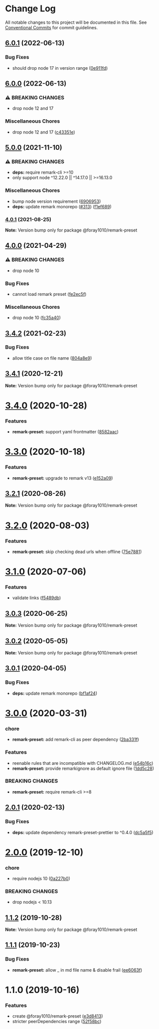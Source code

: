 # Change Log

All notable changes to this project will be documented in this file.
See [Conventional Commits](https://conventionalcommits.org) for commit guidelines.

## [6.0.1](https://github.com/foray1010/common-presets/compare/@foray1010/remark-preset@6.0.0...@foray1010/remark-preset@6.0.1) (2022-06-13)

### Bug Fixes

- should drop node 17 in version range ([0e911fd](https://github.com/foray1010/common-presets/commit/0e911fd737e472d699bfc32d866067ed6ccfa269))

## [6.0.0](https://github.com/foray1010/common-presets/compare/@foray1010/remark-preset@5.0.0...@foray1010/remark-preset@6.0.0) (2022-06-13)

### ⚠ BREAKING CHANGES

- drop node 12 and 17

### Miscellaneous Chores

- drop node 12 and 17 ([c43351e](https://github.com/foray1010/common-presets/commit/c43351e0da92209fc3100d9cb1bc129af320fdac))

## [5.0.0](https://github.com/foray1010/common-presets/compare/@foray1010/remark-preset@4.0.1...@foray1010/remark-preset@5.0.0) (2021-11-10)

### ⚠ BREAKING CHANGES

- **deps:** require remark-cli >=10
- only support node ^12.22.0 || ^14.17.0 || >=16.13.0

### Miscellaneous Chores

- bump node version requirement ([6906953](https://github.com/foray1010/common-presets/commit/6906953ac0b781376d5c8a17d27faef6a457278a))
- **deps:** update remark monorepo ([#313](https://github.com/foray1010/common-presets/issues/313)) ([f1ef689](https://github.com/foray1010/common-presets/commit/f1ef689ddaf889fdb1be3c952c911d976d926ce8))

### [4.0.1](https://github.com/foray1010/common-presets/compare/@foray1010/remark-preset@4.0.0...@foray1010/remark-preset@4.0.1) (2021-08-25)

**Note:** Version bump only for package @foray1010/remark-preset

## [4.0.0](https://github.com/foray1010/common-presets/compare/@foray1010/remark-preset@3.4.2...@foray1010/remark-preset@4.0.0) (2021-04-29)

### ⚠ BREAKING CHANGES

- drop node 10

### Bug Fixes

- cannot load remark preset ([fe2ec5f](https://github.com/foray1010/common-presets/commit/fe2ec5fb28c33b812643cdf057b89397eef892ef))

### Miscellaneous Chores

- drop node 10 ([fc35a40](https://github.com/foray1010/common-presets/commit/fc35a406c7da58a192e32929723ec46cc17ae219))

## [3.4.2](https://github.com/foray1010/common-presets/compare/@foray1010/remark-preset@3.4.1...@foray1010/remark-preset@3.4.2) (2021-02-23)

### Bug Fixes

- allow title case on file name ([804a8e9](https://github.com/foray1010/common-presets/commit/804a8e9ea98dfdd3e92cf5164fe74131d5018df6))

## [3.4.1](https://github.com/foray1010/common-presets/compare/@foray1010/remark-preset@3.4.0...@foray1010/remark-preset@3.4.1) (2020-12-21)

**Note:** Version bump only for package @foray1010/remark-preset

# [3.4.0](https://github.com/foray1010/common-presets/compare/@foray1010/remark-preset@3.3.0...@foray1010/remark-preset@3.4.0) (2020-10-28)

### Features

- **remark-preset:** support yaml frontmatter ([8582aac](https://github.com/foray1010/common-presets/commit/8582aacdb375eccec467d795b8eb3bf324805077))

# [3.3.0](https://github.com/foray1010/common-presets/compare/@foray1010/remark-preset@3.2.1...@foray1010/remark-preset@3.3.0) (2020-10-18)

### Features

- **remark-preset:** upgrade to remark v13 ([e152a09](https://github.com/foray1010/common-presets/commit/e152a090f6108fa35d9249534e14a60bce09af8b))

## [3.2.1](https://github.com/foray1010/common-presets/compare/@foray1010/remark-preset@3.2.0...@foray1010/remark-preset@3.2.1) (2020-08-26)

**Note:** Version bump only for package @foray1010/remark-preset

# [3.2.0](https://github.com/foray1010/common-presets/compare/@foray1010/remark-preset@3.1.0...@foray1010/remark-preset@3.2.0) (2020-08-03)

### Features

- **remark-preset:** skip checking dead urls when offline ([75e7881](https://github.com/foray1010/common-presets/commit/75e788158af1466f3f422f8e212212edcde4ab2a))

# [3.1.0](https://github.com/foray1010/common-presets/compare/@foray1010/remark-preset@3.0.3...@foray1010/remark-preset@3.1.0) (2020-07-06)

### Features

- validate links ([f5489db](https://github.com/foray1010/common-presets/commit/f5489db3f03021df283b81daeabfaf75e03a389e))

## [3.0.3](https://github.com/foray1010/common-presets/compare/@foray1010/remark-preset@3.0.2...@foray1010/remark-preset@3.0.3) (2020-06-25)

**Note:** Version bump only for package @foray1010/remark-preset

## [3.0.2](https://github.com/foray1010/common-presets/compare/@foray1010/remark-preset@3.0.1...@foray1010/remark-preset@3.0.2) (2020-05-05)

**Note:** Version bump only for package @foray1010/remark-preset

## [3.0.1](https://github.com/foray1010/common-presets/compare/@foray1010/remark-preset@3.0.0...@foray1010/remark-preset@3.0.1) (2020-04-05)

### Bug Fixes

- **deps:** update remark monorepo ([bf1af24](https://github.com/foray1010/common-presets/commit/bf1af24f4ca0635b3f2d27562855b8b4191d449c))

# [3.0.0](https://github.com/foray1010/common-presets/compare/@foray1010/remark-preset@2.0.1...@foray1010/remark-preset@3.0.0) (2020-03-31)

### chore

- **remark-preset:** add remark-cli as peer dependency ([2ba331f](https://github.com/foray1010/common-presets/commit/2ba331f2edffa5a9916dd530ea286fde37fa25dc))

### Features

- reenable rules that are incompatible with CHANGELOG.md ([e54b16c](https://github.com/foray1010/common-presets/commit/e54b16cba93e4dcb3c2309057fd2fd3ccb5571d9))
- **remark-preset:** provide remarkignore as default ignore file ([1dd5c28](https://github.com/foray1010/common-presets/commit/1dd5c2886da1d0208e907a61fbacc78c7cf1a217))

### BREAKING CHANGES

- **remark-preset:** require remark-cli >=8

## [2.0.1](https://github.com/foray1010/common-presets/compare/@foray1010/remark-preset@2.0.0...@foray1010/remark-preset@2.0.1) (2020-02-13)

### Bug Fixes

- **deps:** update dependency remark-preset-prettier to ^0.4.0 ([dc5a5f5](https://github.com/foray1010/common-presets/commit/dc5a5f5dfee27aff585e0e8335967b1af5fc3d89))

# [2.0.0](https://github.com/foray1010/common-presets/compare/@foray1010/remark-preset@1.1.2...@foray1010/remark-preset@2.0.0) (2019-12-10)

### chore

- require nodejs 10 ([0a227b0](https://github.com/foray1010/common-presets/commit/0a227b09864d37082ac0167a13580eef3c32a85c))

### BREAKING CHANGES

- drop nodejs < 10.13

## [1.1.2](https://github.com/foray1010/common-presets/compare/@foray1010/remark-preset@1.1.1...@foray1010/remark-preset@1.1.2) (2019-10-28)

**Note:** Version bump only for package @foray1010/remark-preset

## [1.1.1](https://github.com/foray1010/common-presets/compare/@foray1010/remark-preset@1.1.0...@foray1010/remark-preset@1.1.1) (2019-10-23)

### Bug Fixes

- **remark-preset:** allow \_ in md file name & disable frail ([ee6063f](https://github.com/foray1010/common-presets/commit/ee6063f5789765a51d2366e4c285a90ebd8bbf6f))

# 1.1.0 (2019-10-16)

### Features

- create @foray1010/remark-preset ([e3d8413](https://github.com/foray1010/common-presets/commit/e3d8413133278ed93f5415aa45103bd777f6afca))
- stricter peerDependencies range ([52f58bc](https://github.com/foray1010/common-presets/commit/52f58bc1e6ad87b544730ef7320be2c052d4d34d))
